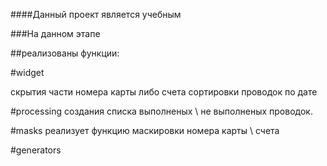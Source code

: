 ####Данный проект является учебным

###На данном этапе

##реализованы функции:

#widget

скрытия части номера карты либо счета
сортировки проводок по дате

#processing
создания списка выполненых \ не выполненых проводок.

#masks
реализует функцию маскировки номера карты \ счета

#generators
